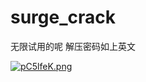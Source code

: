 # surge_crack
 无限试用的呢
 解压密码如上英文

[![pC5lfeK.png](https://s1.ax1x.com/2023/07/15/pC5lfeK.png)](https://imgse.com/i/pC5lfeK)
